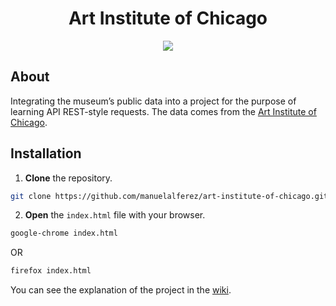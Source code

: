 <h1 align="center">Art Institute of Chicago </h1>

<div align="center">
	<img src="https://api.artic.edu/docs/assets/logo.svg"/>
</div>

## About 

Integrating the museum’s public data into a project for the purpose of learning API REST-style requests. The data comes from the [Art Institute of Chicago](https://api.artic.edu/docs/#introduction). 



## Installation 

1. **Clone** the repository.

```bash
git clone https://github.com/manuelalferez/art-institute-of-chicago.git
```

2. **Open** the `index.html` file with your browser. 

```bash
google-chrome index.html
```

OR

```bash
firefox index.html
```



You can see the explanation of the project in the [wiki](https://github.com/manuelalferez/art-institute-of-chicago/wiki/Explanation).



